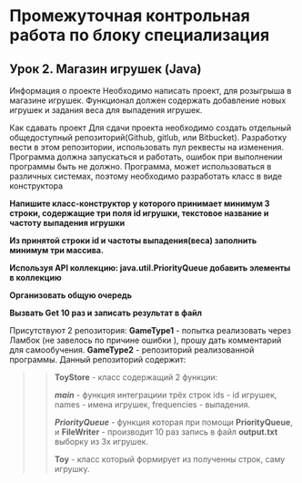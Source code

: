 # Промежуточная контрольная работа по блоку специализация
## Урок 2. Магазин игрушек (Java)
Информация о проекте
Необходимо написать проект, для розыгрыша в магазине игрушек. Функционал должен содержать добавление новых игрушек и задания веса для выпадения игрушек.

Как сдавать проект
Для сдачи проекта необходимо создать отдельный общедоступный репозиторий(Github, gitlub, или Bitbucket). Разработку вести в этом репозитории, использовать пул реквесты на изменения. Программа должна запускаться и работать, ошибок при выполнении программы быть не должно. Программа, может использоваться в различных системах, поэтому необходимо разработать класс в виде конструктора

__Напишите класс-конструктор у которого принимает минимум 3 строки, содержащие три поля id игрушки, текстовое название и частоту выпадения игрушки__

__Из принятой строки id и частоты выпадения(веса) заполнить минимум три массива.__

__Используя API коллекцию: java.util.PriorityQueue добавить элементы в коллекцию__

__Организовать общую очередь__

__Вызвать Get 10 раз и записать результат в файл__

Присутствуют 2 репозитория:
__GameType1__ - попытка реализовать через Ламбок (не завелось по причине ошибки ), прошу дать комментарий для самообучения. 
__GameType2__ - репозиторий реализованной программы.
Данный репозиторий содержит:
>> __ToyStore__ - класс содержащий 2 функции:
>> 
>> ___main___ - функция интеграциии трёх строк ids - id игрушек,  names - имена игрушек, frequencies - выпадения.
>> 
>> ___PriorityQueue___ - функция которая при помощи __PriorityQueue__, и __FileWriter__ - производит 10 раз запись в файл __output.txt__ выборку из 3х игрушек.
>>
>> __Toy__ - класс который формирует из полученны строк, саму игрушку. 
